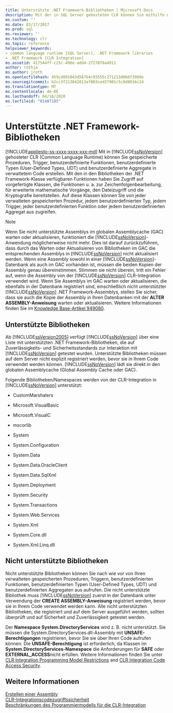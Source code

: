 ```yaml
---
title: Unterstützte .NET Framework-Bibliotheken | Microsoft Docs
description: Mit der in SQL Server gehosteten CLR können Sie mithilfe unterstützter .NET Framework-Klassenbibliotheken und nicht unterstützter Bibliotheken erstellen, die Sie bei einer Datenbank registrieren.
ms.custom: ''
ms.date: 03/17/2017
ms.prod: sql
ms.reviewer: ''
ms.technology: clr
ms.topic: reference
helpviewer_keywords:
- common language runtime [SQL Server], .NET Framework libraries
- .NET Framework [CLR Integration]
ms.assetid: 417544ff-c25c-496e-add4-2f278f8a4911
author: rothja
ms.author: jroth
ms.openlocfilehash: 459cd091043d567b4c93555c271213d066f3989e
ms.sourcegitcommit: b2cc3f213042813af803ced37901c5c9d8016c24
ms.translationtype: MT
ms.contentlocale: de-DE
ms.lasthandoff: 04/16/2020
ms.locfileid: "81487105"
---
```

# <a name="supported-net-framework-libraries"></a>Unterstützte .NET Framework-Bibliotheken
[!INCLUDE[appliesto-ss-xxxx-xxxx-xxx-md](../../../includes/appliesto-ss-xxxx-xxxx-xxx-md.md)]
  Mit in [!INCLUDE[ssNoVersion](../../../includes/ssnoversion-md.md)] gehosteter CLR (Common Language Runtime) können Sie gespeicherte Prozeduren, Trigger, benutzerdefinierte Funktionen, benutzerdefinierte Typen (User-Defined Types, UDT) und benutzerdefinierte Aggregate in verwaltetem Code erstellen. Mit den in den Bibliotheken der .NET Framework-Klasse verfügbaren Funktionen haben Sie Zugriff auf vorgefertigte Klassen, die Funktionen u. a. zur Zeichenfolgenbearbeitung, für erweiterte mathematische Vorgänge, den Dateizugriff und die Kryptografie bereitstellen. Auf diese Klassen können Sie von jeder verwalteten gespeicherten Prozedur, jedem benutzerdefinierten Typ, jedem Trigger, jeder benutzerdefinierten Funktion oder jedem benutzerdefinierten Aggregat aus zugreifen.  
  
> [!NOTE]  
>  Wenn Sie nicht unterstützte Assemblys im globalen Assemblycache (GAC) warten oder aktualisieren, funktioniert die [!INCLUDE[ssNoVersion](../../../includes/ssnoversion-md.md)]-Anwendung möglicherweise nicht mehr. Dies ist darauf zurückzuführen, dass durch das Warten oder Aktualisieren von Bibliotheken im GAC die entsprechenden Assemblys in [!INCLUDE[ssNoVersion](../../../includes/ssnoversion-md.md)] nicht aktualisiert werden. Wenn eine Assembly sowohl in einer [!INCLUDE[ssNoVersion](../../../includes/ssnoversion-md.md)]-Datenbank als auch im GAC vorhanden ist, müssen die beiden Kopien der Assembly genau übereinstimmen. Stimmen sie nicht überein, tritt ein Fehler auf, wenn die Assembly von der [!INCLUDE[ssNoVersion](../../../includes/ssnoversion-md.md)] CLR-Integration verwendet wird. Wenn Sie Assemblys im GAC warten oder aktualisieren, die ebenfalls in der Datenbank registriert sind, einschließlich nicht unterstützter [!INCLUDE[ssNoVersion](../../../includes/ssnoversion-md.md)] .NET Framework-Assemblys, stellen Sie sicher, dass sie auch die Kopie der Assembly in Ihren Datenbanken mit der **ALTER ASSEMBLY-Anweisung** warten oder aktualisieren. Weitere Informationen finden Sie im [Knowledge Base-Artikel 949080](https://support.microsoft.com/kb/949080).  
  
## <a name="supported-libraries"></a>Unterstützte Bibliotheken  
 Ab [!INCLUDE[ssVersion2005](../../../includes/ssversion2005-md.md)] verfügt [!INCLUDE[ssNoVersion](../../../includes/ssnoversion-md.md)] über eine Liste mit unterstützten .NET Framework-Bibliotheken, die auf Zuverlässigkeits- und Sicherheitsstandards zur Interaktion mit [!INCLUDE[ssNoVersion](../../../includes/ssnoversion-md.md)] getestet wurden. Unterstützte Bibliotheken müssen auf dem Server nicht explizit registriert werden, bevor sie in Ihrem Code verwendet werden können. [!INCLUDE[ssNoVersion](../../../includes/ssnoversion-md.md)] lädt sie direkt in den globalen Assemblycache (Global Assembly Cache oder GAC).  
  
 Folgende Bibliotheken/Namespaces werden von der CLR-Integration in [!INCLUDE[ssNoVersion](../../../includes/ssnoversion-md.md)] unterstützt:  
  
-   CustomMarshalers  
  
-   Microsoft.VisualBasic  
  
-   Microsoft.VisualC  
  
-   mscorlib  
  
-   System  
  
-   System.Configuration  
  
-   System.Data  
  
-   System.Data.OracleClient  
  
-   System.Data.SqlXml  
  
-   System.Deployment  
  
-   System.Security  
  
-   System.Transactions  
  
-   System.Web.Services  
  
-   System.Xml  
  
-   System.Core.dll  
  
-   System.Xml.Linq.dll  
  
## <a name="unsupported-libraries"></a>Nicht unterstützte Bibliotheken  
 Nicht unterstützte Bibliotheken können Sie nach wie vor von Ihren verwalteten gespeicherten Prozeduren, Triggern, benutzerdefinierten Funktionen, benutzerdefinierten Typen (User-Defined Types, UDT) und benutzerdefinierten Aggregaten aus aufrufen. Die nicht unterstützte Bibliothek muss [!INCLUDE[ssNoVersion](../../../includes/ssnoversion-md.md)] zuerst in der Datenbank unter Verwendung der **CREATE ASSEMBLY-Anweisung** registriert werden, bevor sie in Ihrem Code verwendet werden kann. Alle nicht unterstützten Bibliotheken, die registriert und auf dem Server ausgeführt werden, sollten überprüft und auf Sicherheit und Zuverlässigkeit getestet werden.  
  
 Der **Namespace System.DirectoryServices** wird z. B. nicht unterstützt. Sie müssen die System.DirectoryServices.dll-Assembly mit **UNSAFE-Berechtigungen** registrieren, bevor Sie sie über Ihren Code aufrufen können. Die **UNSAFE-Berechtigung** ist erforderlich, da Klassen im **System.DirectoryServices-Namespace** die Anforderungen für **SAFE** oder **EXTERNAL_ACCESS**nicht erfüllen. Weitere Informationen finden Sie unter [CLR Integration Programming Model Restrictions](../../../relational-databases/clr-integration/database-objects/clr-integration-programming-model-restrictions.md) and [CLR Integration Code Access Security](../../../relational-databases/clr-integration/security/clr-integration-code-access-security.md).  
  
## <a name="see-also"></a>Weitere Informationen  
 [Erstellen einer Assembly](../../../relational-databases/clr-integration/assemblies/creating-an-assembly.md)   
 [CLR-Integrationscodezugriffssicherheit](../../../relational-databases/clr-integration/security/clr-integration-code-access-security.md)   
 [Beschränkungen des Programmiermodells für die CLR-Integration](../../../relational-databases/clr-integration/database-objects/clr-integration-programming-model-restrictions.md)  
  
  
